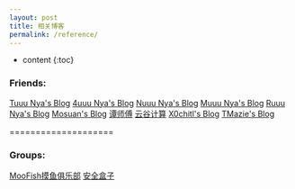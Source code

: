 ```yaml
---
layout: post
title: 相关博客
permalink: /reference/
---
```


* content
{:toc}


### Friends:

[Tuuu Nya's Blog](https://www.hackersb.cn/)
[4uuu Nya's Blog](https://qvq.im/)
[Nuuu Nya's Blog](https://notes.getshell.net/)
[Muuu Nya's Blog](https://lvm.me/)
[Ruuu Nya's Blog](https://vulhub.pw/#/)
[Mosuan's Blog](http://www.0aa.me/)
[谭师傅](http://pvp.im)
[云谷计算](http://us.ygjs.tech/)
[X0chitl's Blog](http://90x0chitl.lofter.com/)
[TMazie's Blog](http://blog.tmaize.net/)

====================
### Groups:

[MooFish摸鱼俱乐部](https://moo.fish/)
[安全盒子](www.secbox.cn)